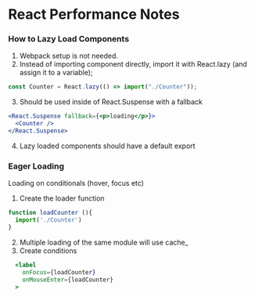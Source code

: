 # React Performance Notes

### How to Lazy Load Components
1) Webpack setup is not needed.
2) Instead of importing component directly, import it with React.lazy (and assign it to a variable);
```jsx
const Counter = React.lazy(() => import("./Counter"));
```
3) Should be used inside of React.Suspense with a fallback
```jsx
<React.Suspense fallback={<p>loading</p>}>
  <Counter />
</React.Suspense>
```
4) Lazy loaded components should have a default export

### Eager Loading
Loading on conditionals (hover, focus etc)

1) Create the loader function
```jsx
function loadCounter (){
  import('./Counter')
}
```
2) Multiple loading of the same module will use cache_  
3) Create conditions
```jsx
  <label
    onFocus={loadCounter}
    onMouseEnter={loadCounter}
  >
```